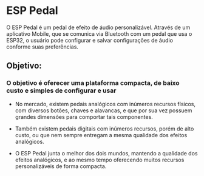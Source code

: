 # ESP Pedal

O ESP Pedal é um pedal de efeito de áudio personalizável. Através de um aplicativo Mobile, que se comunica via Bluetooth com um pedal que usa o ESP32, o usuário pode configurar e salvar configurações de áudio conforme suas preferências.

## Objetivo:

### O objetivo é oferecer uma plataforma compacta, de baixo custo e simples de configurar e usar

* No mercado, existem pedais analógicos com inúmeros recursos físicos, com diversos botões, chaves e alavancas, e que por sua vez possuem grandes dimensões para comportar tais componentes.

* Também existem pedais digitais com inúmeros recursos, porém de alto custo, ou que nem sempre entregam a mesma qualidade dos efeitos analógicos.

* O ESP Pedal junta o melhor dos dois mundos, mantendo a qualidade dos efeitos analógicos, e ao mesmo tempo oferecendo muitos recursos personalizáveis de forma compacta.


